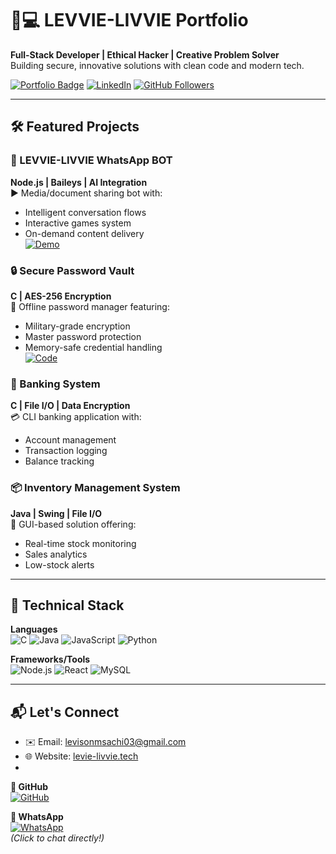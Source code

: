 # 👨💻 LEVVIE-LIVVIE Portfolio

**Full-Stack Developer | Ethical Hacker | Creative Problem Solver**  
Building secure, innovative solutions with clean code and modern tech.

[![Portfolio Badge](https://img.shields.io/badge/🌐-Portfolio-2ea44f)](http://127.00.13/002/index.html#about)
[![LinkedIn](https://img.shields.io/badge/LinkedIn-0077B5?style=flat&logo=linkedin&logoColor=white)](https://linkedin.com/in/LevisonMsachi)
[![GitHub Followers](https://img.shields.io/github/followers/LEVVIE-LIVVIE?label=Follow&style=social)](https://github.com/Levisonmsachi)

---

## 🛠️ Featured Projects

### 🤖 LEVVIE-LIVVIE WhatsApp BOT 
**Node.js | Baileys | AI Integration**  
▶️ Media/document sharing bot with:  
- Intelligent conversation flows  
- Interactive games system  
- On-demand content delivery  
[![Demo](https://img.shields.io/badge/🔗-Live_Demo-blueviolet)]()

### 🔒 Secure Password Vault
**C | AES-256 Encryption**  
🔐 Offline password manager featuring:  
- Military-grade encryption  
- Master password protection  
- Memory-safe credential handling  
[![Code](https://img.shields.io/badge/📁-Repository-blue)]()

### 🏦 Banking System
**C | File I/O | Data Encryption**  
💳 CLI banking application with:  
- Account management  
- Transaction logging  
- Balance tracking  

### 📦 Inventory Management System
**Java | Swing | File I/O**  
🛒 GUI-based solution offering:  
- Real-time stock monitoring  
- Sales analytics  
- Low-stock alerts  

---

## 🧰 Technical Stack

**Languages**  
![C](https://img.shields.io/badge/C-00599C?style=flat&logo=c&logoColor=white)
![Java](https://img.shields.io/badge/Java-ED8B00?style=flat&logo=openjdk&logoColor=white)
![JavaScript](https://img.shields.io/badge/JavaScript-F7DF1E?style=flat&logo=javascript&logoColor=black)
![Python](https://img.shields.io/badge/Python-3776AB?style=flat&logo=python&logoColor=white)

**Frameworks/Tools**  
![Node.js](https://img.shields.io/badge/Node.js-339933?style=flat&logo=nodedotjs&logoColor=white)
![React](https://img.shields.io/badge/React-20232A?style=flat&logo=react&logoColor=61DAFB)
![MySQL](https://img.shields.io/badge/MySQL-4479A1?style=flat&logo=mysql&logoColor=white)

---


## 📬 Let's Connect

- ✉️ Email: levisonmsachi03@gmail.com
- 🌐 Website: [levie-livvie.tech](http://127.00.13/002/index.html#about)
- 
**🔗 GitHub**  
[![GitHub](https://img.shields.io/badge/👨💻_@LEVVIE--LIVVIE-181717?style=for-the-badge&logo=github&logoColor=white)](https://github.com/Levisonmsachi)  

**💬 WhatsApp**  
[![WhatsApp](https://img.shields.io/badge/📱_Chat-25D366?style=for-the-badge&logo=whatsapp&logoColor=white)](https://wa.me/+265887071763)  
*(Click to chat directly!)*

